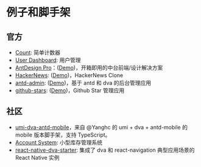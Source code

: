 # 例子和脚手架

## 官方

* [Count](https://stackblitz.com/edit/dva-example-count): 简单计数器
* [User Dashboard](https://github.com/dvajs/dva/tree/master/examples/user-dashboard): 用户管理
* [AntDesign Pro](https://github.com/ant-design/ant-design-pro)：([Demo](https://preview.pro.ant.design/))，开箱即用的中台前端/设计解决方案
* [HackerNews](https://github.com/dvajs/dva-hackernews):  ([Demo](https://dvajs.github.io/dva-hackernews/))，HackerNews Clone
* [antd-admin](https://github.com/zuiidea/antd-admin): ([Demo](http://antd-admin.zuiidea.com/))，基于 antd 和 dva 的后台管理应用
* [github-stars](https://github.com/sorrycc/github-stars): ([Demo](http://sorrycc.github.io/github-stars/#/?_k=rmj86f))，Github Star 管理应用

## 社区

* [umi-dva-antd-mobile](https://github.com/hqwlkj/umi-dva-antd-mobile)，来自 @Yanghc 的 umi + dva + antd-mobile 的 mobile 版本脚手架，支持 TypeScript。
* [Account System](https://github.com/yvanwangl/AccountSystem.git): 小型库存管理系统
* [react-native-dva-starter](https://github.com/nihgwu/react-native-dva-starter): 集成了 dva 和 react-navigation 典型应用场景的 React Native 实例
